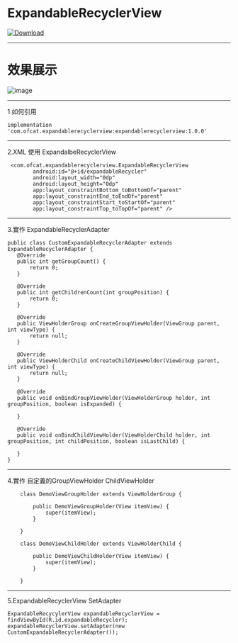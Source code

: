 # ExpandableRecyclerView
[ ![Download](https://api.bintray.com/packages/orangefallers/maven/ExpandableRecyclerView/images/download.svg?version=1.0.2) ](https://bintray.com/orangefallers/maven/ExpandableRecyclerView/1.0.2/link)


---
# 效果展示
![image](https://github.com/orangefallers/ExpandableRecyclerViewDemo/blob/master/expandablerecyclerview/expandable_domo.gif)

---
1.如何引用
```
implementation 'com.ofcat.expandablerecyclerview:expandablerecyclerview:1.0.0'
```

---
2.XML 使用 ExpandalbeRecyclerView
```
 <com.ofcat.expandablerecyclerview.ExpandableRecyclerView
        android:id="@+id/expandableRecycler"
        android:layout_width="0dp"
        android:layout_height="0dp"
        app:layout_constraintBottom_toBottomOf="parent"
        app:layout_constraintEnd_toEndOf="parent"
        app:layout_constraintStart_toStartOf="parent"
        app:layout_constraintTop_toTopOf="parent" />
 ```
 ---
 3.實作 ExpandableRecyclerAdapter
 ```
 public class CustomExpandableRecyclerAdapter extends ExpandableRecyclerAdapter {
    @Override 
    public int getGroupCount() {
        return 0;
    }

    @Override 
    public int getChildrenCount(int groupPosition) {
        return 0;
    }

    @Override
    public ViewHolderGroup onCreateGroupViewHolder(ViewGroup parent, int viewType) {
        return null;
    }

    @Override 
    public ViewHolderChild onCreateChildViewHolder(ViewGroup parent, int viewType) {
        return null;
    }

    @Override 
    public void onBindGroupViewHolder(ViewHolderGroup holder, int groupPosition, boolean isExpanded) {

    }

    @Override 
    public void onBindChildViewHolder(ViewHolderChild holder, int groupPosition, int childPosition, boolean isLastChild) {

    }
}
```
---
4.實作 自定義的GroupViewHolder ChildViewHolder
```
    class DemoViewGroupHolder extends ViewHolderGroup {

        public DemoViewGroupHolder(View itemView) {
            super(itemView);
        }

    }

    class DemoViewChildHolder extends ViewHolderChild {

        public DemoViewChildHolder(View itemView) {
            super(itemView);
        }

    }
```
---
5.ExpandableRecyclerView SetAdapter
```
ExpandableRecycylerView expandableRecyclerView = findViewById(R.id.expandableRecycler);
expandableRecyclerView.setAdapter(new CustomExpandableRecyclerAdapter());
```

